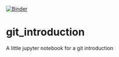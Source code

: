 [![Binder](https://mybinder.org/badge.svg)](https://mybinder.org/v2/gh/tloeb/git_introduction/master)
# git_introduction
A little jupyter notebook for a git introduction
